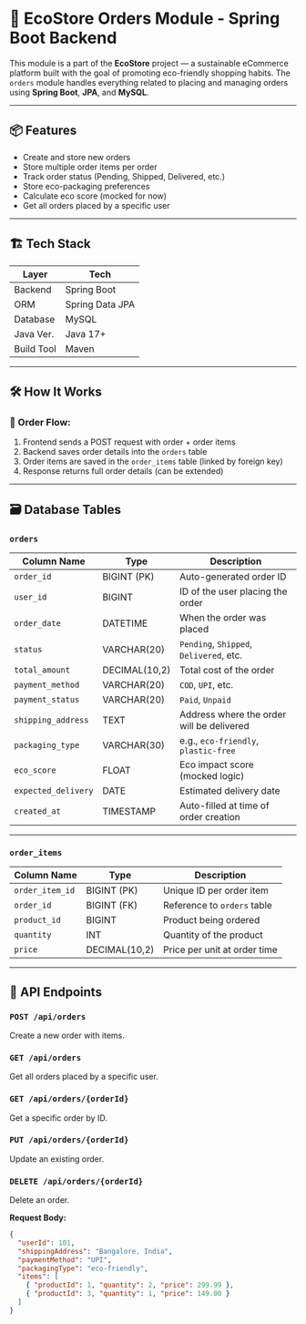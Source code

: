 # 🌿 EcoStore Orders Module - Spring Boot Backend

This module is a part of the **EcoStore** project — a sustainable eCommerce platform built with the goal of promoting eco-friendly shopping habits. The `orders` module handles everything related to placing and managing orders using **Spring Boot**, **JPA**, and **MySQL**.

---

## 📦 Features

- Create and store new orders
- Store multiple order items per order
- Track order status (Pending, Shipped, Delivered, etc.)
- Store eco-packaging preferences
- Calculate eco score (mocked for now)
- Get all orders placed by a specific user

---

## 🏗️ Tech Stack

| Layer      | Tech          |
|------------|---------------|
| Backend    | Spring Boot   |
| ORM        | Spring Data JPA |
| Database   | MySQL         |
| Java Ver.  | Java 17+      |
| Build Tool | Maven         |

---

## 🛠️ How It Works

### 🔁 Order Flow:

1. Frontend sends a POST request with order + order items
2. Backend saves order details into the `orders` table
3. Order items are saved in the `order_items` table (linked by foreign key)
4. Response returns full order details (can be extended)

---

## 🗃️ Database Tables

### `orders`

| Column Name        | Type            | Description                              |
|--------------------|-----------------|------------------------------------------|
| `order_id`         | BIGINT (PK)     | Auto-generated order ID                  |
| `user_id`          | BIGINT          | ID of the user placing the order         |
| `order_date`       | DATETIME        | When the order was placed                |
| `status`           | VARCHAR(20)     | `Pending`, `Shipped`, `Delivered`, etc.  |
| `total_amount`     | DECIMAL(10,2)   | Total cost of the order                  |
| `payment_method`   | VARCHAR(20)     | `COD`, `UPI`, etc.                       |
| `payment_status`   | VARCHAR(20)     | `Paid`, `Unpaid`                         |
| `shipping_address` | TEXT            | Address where the order will be delivered|
| `packaging_type`   | VARCHAR(30)     | e.g., `eco-friendly`, `plastic-free`     |
| `eco_score`        | FLOAT           | Eco impact score (mocked logic)          |
| `expected_delivery`| DATE            | Estimated delivery date                  |
| `created_at`       | TIMESTAMP       | Auto-filled at time of order creation    |

---

### `order_items`

| Column Name     | Type            | Description                             |
|-----------------|-----------------|-----------------------------------------|
| `order_item_id` | BIGINT (PK)     | Unique ID per order item                |
| `order_id`      | BIGINT (FK)     | Reference to `orders` table             |
| `product_id`    | BIGINT          | Product being ordered                   |
| `quantity`      | INT             | Quantity of the product                 |
| `price`         | DECIMAL(10,2)   | Price per unit at order time            |

---

## 🎯 API Endpoints

### `POST /api/orders`
Create a new order with items.

### `GET /api/orders`
Get all orders placed by a specific user.

### `GET /api/orders/{orderId}`
Get a specific order by ID.

### `PUT /api/orders/{orderId}`
Update an existing order.

### `DELETE /api/orders/{orderId}`
Delete an order.

**Request Body:**
```json
{
  "userId": 101,
  "shippingAddress": "Bangalore, India",
  "paymentMethod": "UPI",
  "packagingType": "eco-friendly",
  "items": [
    { "productId": 1, "quantity": 2, "price": 299.99 },
    { "productId": 3, "quantity": 1, "price": 149.00 }
  ]
}
